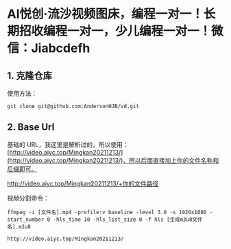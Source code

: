 # AI悦创·流沙视频图床，编程一对一！长期招收编程一对一，少儿编程一对一！微信：Jiabcdefh

## 1. 克隆仓库

使用方法：

```git
git clone git@github.com:AndersonHJB/vd.git
```


## 2. Base Url

基础的 URL，我这里是解析过的，所以使用：[http://video.aiyc.top/Mingkan20211213/](http://video.aiyc.top/Mingkan20211213/)，所以后面直接加上你的文件名称和后缀即可。

http://video.aiyc.top/Mingkan20211213/+你的文件路径

视频分割命令：

```ffmepg
ffmpeg -i [文件名].mp4 -profile:v baseline -level 3.0 -s 1920x1080 -start_number 0 -hls_time 10 -hls_list_size 0 -f hls [生成m3u8文件名].m3u8
```

```url
http://video.aiyc.top/Mingkan20211213/
```